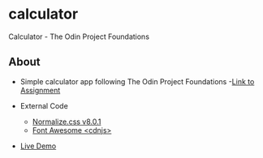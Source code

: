 # calculator
Calculator - The Odin Project Foundations

## About
- Simple calculator app following The Odin Project Foundations
    -[Link to Assignment](https://www.theodinproject.com/lessons/foundations-calculator)

- External Code
  - [Normalize.css v8.0.1](https://necolas.github.io/normalize.css/)
  - [Font Awesome \<cdnjs\>](https://cdnjs.com/libraries/font-awesome)

- [Live Demo](https://cert-ready.github.io/calculator/)
